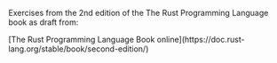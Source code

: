 Exercises from the 2nd edition of the The Rust Programming Language
book as draft from:

[The Rust Programming Language Book online](https://doc.rust-
lang.org/stable/book/second-edition/)


